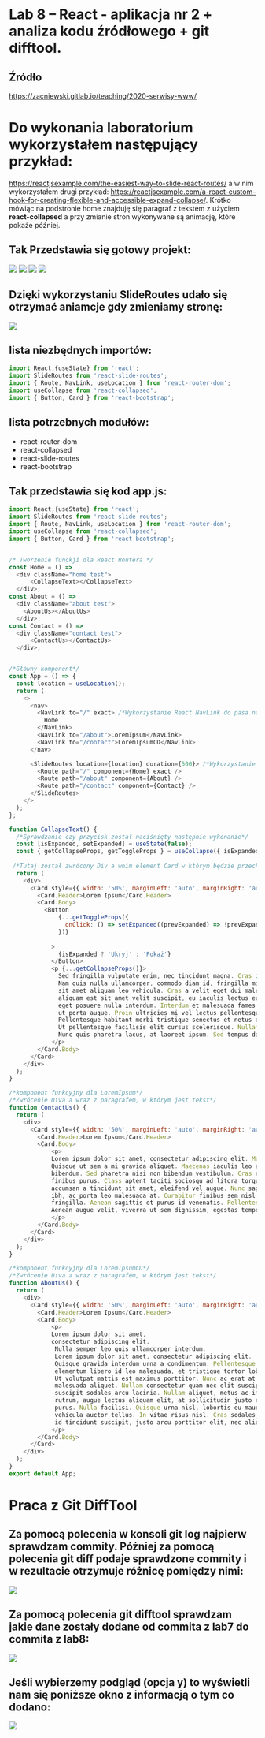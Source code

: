 # Lab 8 – React - aplikacja nr 2 + analiza kodu źródłowego + git difftool.
## Źródło
https://zacniewski.gitlab.io/teaching/2020-serwisy-www/

# Do wykonania laboratorium wykorzystałem następujący przykład:
https://reactjsexample.com/the-easiest-way-to-slide-react-routes/ a w nim wykorzystałem drugi przykład: https://reactjsexample.com/a-react-custom-hook-for-creating-flexible-and-accessible-expand-collapse/. Krótko mówiąc na podstronie home znajduję się paragraf z tekstem z użyciem **react-collapsed** a przy zmianie stron wykonywane są animację, które pokaże później.

## Tak Przedstawia się gotowy projekt:
![](https://github.com/Reszke97/projektowanie-serwisow-www-Reszke-185ic/blob/main/lab8/my-app/lab8/zrzuty/1.PNG)
![](https://github.com/Reszke97/projektowanie-serwisow-www-Reszke-185ic/blob/main/lab8/my-app/lab8/zrzuty/2.PNG)
![](https://github.com/Reszke97/projektowanie-serwisow-www-Reszke-185ic/blob/main/lab8/my-app/lab8/zrzuty/3.PNG)
![](https://github.com/Reszke97/projektowanie-serwisow-www-Reszke-185ic/blob/main/lab8/my-app/lab8/zrzuty/4.PNG)

## Dzięki wykorzystaniu SlideRoutes udało się otrzymać aniamcje gdy zmieniamy stronę:
![](https://github.com/Reszke97/projektowanie-serwisow-www-Reszke-185ic/blob/main/lab8/my-app/lab8/zrzuty/Lab8%20Animacja.gif)


## lista niezbędnych importów:
```javascript
import React,{useState} from 'react';
import SlideRoutes from 'react-slide-routes';
import { Route, NavLink, useLocation } from 'react-router-dom';
import useCollapse from 'react-collapsed';
import { Button, Card } from 'react-bootstrap';
```
## lista potrzebnych modułów:
- react-router-dom
- react-collapsed
- react-slide-routes
- react-bootstrap

## Tak przedstawia się kod app.js:
```javascript
import React,{useState} from 'react';
import SlideRoutes from 'react-slide-routes';
import { Route, NavLink, useLocation } from 'react-router-dom';
import useCollapse from 'react-collapsed';
import { Button, Card } from 'react-bootstrap';


/* Tworzenie funckji dla React Routera */
const Home = () => 
  <div className="home test">
      <CollapseText></CollapseText>
  </div>;
const About = () => 
  <div className="about test">
    <AboutUs></AboutUs>
  </div>;
const Contact = () => 
  <div className="contact test">
      <ContactUs></ContactUs>
  </div>;


/*Główny komponent*/
const App = () => {
  const location = useLocation();
  return (
    <>
      <nav>
        <NavLink to="/" exact> /*Wykorzystanie React NavLink do pasa nawigacji*/
          Home
        </NavLink>
        <NavLink to="/about">LoremIpsum</NavLink>
        <NavLink to="/contact">LoremIpsumCD</NavLink>
      </nav>

      <SlideRoutes location={location} duration={500}> /*Wykorzystanie SliedRoutes do wykonania animacji pomiędzy przejściami stron */
        <Route path="/" component={Home} exact />
        <Route path="/about" component={About} />
        <Route path="/contact" component={Contact} />
      </SlideRoutes>
    </>
  );
};

function CollapseText() {
  /*Sprawdzanie czy przycisk został naciśnięty następnie wykonanie*/
  const [isExpanded, setExpanded] = useState(false);
  const { getCollapseProps, getToggleProps } = useCollapse({ isExpanded });
  
 /*Tutaj został zwrócony Div a wnim element Card w którym będzie przechowywany nasz paragraf*/
  return (
    <div>
      <Card style={{ width: '50%', marginLeft: 'auto', marginRight: 'auto',fontSize:'150%',lineHeight:'35px',fontFamily:'sans-serif',paddingTop:'3rem'}}>
        <Card.Header>Lorem Ipsum</Card.Header>
        <Card.Body>
          <Button 
              {...getToggleProps({
                onClick: () => setExpanded((prevExpanded) => !prevExpanded),// po naciśnięciu albo pokazuję się element albo ukrywa
              })}
              
            >
              {isExpanded ? 'Ukryj' : 'Pokaż'}
            </Button>
            <p {...getCollapseProps()}>
              Sed fringilla vulputate enim, nec tincidunt magna. Cras in ipsum sit amet est vehicula aliquam. 
              Nam quis nulla ullamcorper, commodo diam id, fringilla mi. Praesent tristique felis vel dui varius, 
              sit amet aliquam leo vehicula. Cras a velit eget dui malesuada ullamcorper in quis magna. Pellentesque 
              aliquam est sit amet velit suscipit, eu iaculis lectus euismod. Duis euismod nulla eget lectus elementum, 
              eget posuere nulla interdum. Interdum et malesuada fames ac ante ipsum primis in faucibus. Phasellus 
              ut porta augue. Proin ultricies mi vel lectus pellentesque, varius finibus purus aliquet. 
              Pellentesque habitant morbi tristique senectus et netus et malesuada fames ac turpis egestas. 
              Ut pellentesque facilisis elit cursus scelerisque. Nullam ultricies commodo augue vel aliquet. 
              Nunc quis pharetra lacus, at laoreet ipsum. Sed tempus dapibus nisi lacinia molestie.
            </p>
        </Card.Body>
      </Card>
    </div>
  );
}

/*komponent funkcyjny dla LoremIpsum*/
/*Zwrócenie Diva a wraz z paragrafem, w którym jest tekst*/
function ContactUs() {
  return (
    <div>
      <Card style={{ width: '50%', marginLeft: 'auto', marginRight: 'auto',fontSize:'150%',lineHeight:'35px',fontFamily:'sans-serif',paddingTop:'3rem'}}>
        <Card.Header>Lorem Ipsum</Card.Header>
        <Card.Body>
            <p>
            Lorem ipsum dolor sit amet, consectetur adipiscing elit. Maecenas quam quam, finibus sed consectetur eget, cursus ut justo. 
            Quisque ut sem a mi gravida aliquet. Maecenas iaculis leo ac metus cursus, in porta sem aliquam. Nunc ornare commodo metus ut 
            bibendum. Sed pharetra nisi non bibendum vestibulum. Cras nec lorem orci. Aliquam dictum nunc ullamcorper, suscipit dui a, 
            finibus purus. Class aptent taciti sociosqu ad litora torquent per conubia nostra, per inceptos himenaeos. Nam elit lorem, 
            accumsan a tincidunt sit amet, eleifend vel augue. Nunc sagittis mauris in turpis gravida feugiat. Nulla viverra tempor n
            ibh, ac porta leo malesuada at. Curabitur finibus sem nisl, nec placerat purus tempus 
            fringilla. Aenean sagittis et purus id venenatis. Pellentesque maximus malesuada leo sit amet tristique. 
            Aenean augue velit, viverra ut sem dignissim, egestas tempor erat.
            </p>
        </Card.Body>
      </Card>
    </div>
  );
}

/*komponent funkcyjny dla LoremIpsumCD*/
/*Zwrócenie Diva a wraz z paragrafem, w którym jest tekst*/
function AboutUs() {
  return (
    <div>
      <Card style={{ width: '50%', marginLeft: 'auto', marginRight: 'auto',fontSize:'150%',lineHeight:'35px',fontFamily:'sans-serif',paddingTop:'3rem'}}>
        <Card.Header>Lorem Ipsum</Card.Header>
        <Card.Body>
            <p>
            Lorem ipsum dolor sit amet, 
            consectetur adipiscing elit.
             Nulla semper leo quis ullamcorper interdum. 
             Lorem ipsum dolor sit amet, consectetur adipiscing elit. 
             Quisque gravida interdum urna a condimentum. Pellentesque 
             elementum libero id leo malesuada, et tristique tortor lobortis. 
             Ut volutpat mattis est maximus porttitor. Nunc ac erat at dui 
             malesuada aliquet. Nullam consectetur quam nec elit suscipit, 
             suscipit sodales arcu lacinia. Nullam aliquet, metus ac imperdiet 
             rutrum, augue lectus aliquam elit, at sollicitudin justo est quis 
             purus. Nulla facilisi. Quisque urna nisl, lobortis eu mauris id, 
             vehicula auctor tellus. In vitae risus nisl. Cras sodales, metus 
             id tincidunt suscipit, justo arcu porttitor elit, nec aliquet eros nisl id sapien.
            </p>
        </Card.Body>
      </Card>
    </div>
  );
}
export default App;
```

# Praca z Git DiffTool

## Za pomocą polecenia w konsoli git log najpierw sprawdzam commity. Później za pomocą polecenia git diff podaje sprawdzone commity i w rezultacie otrzymuje różnicę pomiędzy nimi:
![](https://github.com/Reszke97/projektowanie-serwisow-www-Reszke-185ic/blob/main/lab8/my-app/lab8/zrzuty/5.PNG)

## Za pomocą polecenia git difftool sprawdzam jakie dane zostały dodane od commita z lab7 do commita z lab8:
![](https://github.com/Reszke97/projektowanie-serwisow-www-Reszke-185ic/blob/main/lab8/my-app/lab8/zrzuty/7.PNG)

## Jeśli wybierzemy podgląd (opcja y) to wyświetli nam się poniższe okno z informacją o tym co dodano:
![](https://github.com/Reszke97/projektowanie-serwisow-www-Reszke-185ic/blob/main/lab8/my-app/lab8/zrzuty/6.PNG)
